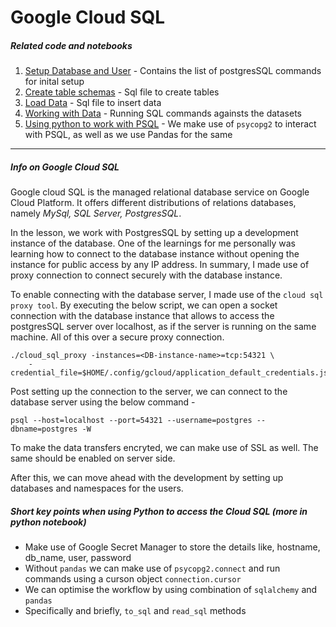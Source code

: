 # Google Cloud SQL

##### _Related code and notebooks_
1. <a href="./setup.sql">Setup Database and User</a> - Contains the list of postgresSQL commands for inital setup
2. <a href="./create_db_tables_pg.sql">Create table schemas</a> - Sql file to create tables  
3. <a href="./load_db_tables_pg.sql">Load Data</a> - Sql file to insert data
4. <a href="./explore.sql">Working with Data</a> - Running SQL commands againsts the datasets
4. <a href="./using-psql-with-python.ipynb">Using python to work with PSQL</a> - We make use of `psycopg2` to interact with PSQL, as well as we use Pandas for the same

----
##### Info on Google Cloud SQL
Google cloud SQL is the managed relational database service on Google Cloud Platform. It offers different distributions of relations databases, namely _MySql, SQL Server, PostgresSQL_.
 
In the lesson, we work with PostgresSQL by setting up a development instance of the database. One of the learnings for me personally was learning how to connect to the database instance without opening the instance for public access by any IP address. In summary, I made use of proxy connection to connect securely with the database instance.

To enable connecting with the database server, I made use of the `cloud sql proxy tool`. By executing the below script, we can open a socket connection with the database instance that allows to access the postgresSQL server over localhost, as if the server is running on the same machine. All of this over a secure proxy connection.
```shell
./cloud_sql_proxy -instances=<DB-instance-name>=tcp:54321 \
    -credential_file=$HOME/.config/gcloud/application_default_credentials.json
```

Post setting up the connection to the server, we can connect to the database server using the below command - 
```shell
psql --host=localhost --port=54321 --username=postgres --dbname=postgres -W
``` 
To make the data transfers encryted, we can make use of SSL as well. The same should be enabled on server side.

After this, we can move ahead with the development by setting up databases and namespaces for the users.

##### Short key points when using Python to access the Cloud SQL (more in python notebook)
- Make use of Google Secret Manager to store the details like, hostname, db_name, user, password
- Without `pandas` we can make use of `psycopg2.connect` and run commands using a curson object `connection.cursor` 
- We can optimise the workflow by using combination of `sqlalchemy` and `pandas`
- Specifically and briefly, `to_sql` and `read_sql` methods